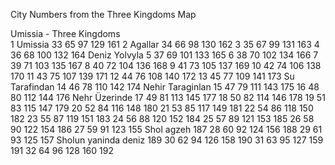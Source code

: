 City Numbers from the Three Kingdoms Map


Umissia - Three Kingdoms											
1	Umissia	33		65		97		129		161	
2	Agallar	34		66		98		130		162	
3		35		67		99		131		163	
4		36		68		100		132		164	Deniz Yolvyla
5		37		69		101		133		165	
6		38		70		102		134		166	
7		39		71		103		135		167	
8		40		72		104		136		168	
9		41		73		105		137		169	
10		42		74		106		138		170	
11		43		75		107		139		171	
12		44		76		108		140		172	
13		45		77		109		141		173	Su Tarafindan
14		46		78		110		142		174	Nehir Taraginlan
15		47		79		111		143		175	
16		48		80		112		144		176	Nehr Üzerinde
17		49		81		113		145		177	
18		50		82		114		146		178	
19		51		83		115		147		179	
20		52		84		116		148		180	
21		53		85		117		149		181	
22		54		86		118		150		182	
23		55		87		119		151		183	
24		56		88		120		152		184	
25		57		89		121		153		185	
26		58		90		122		154		186	
27		59		91		123		155	Shol agzeh	187	
28		60		92		124		156		188	
29		61		93		125		157	Sholun yaninda deniz	189	
30		62		94		126		158		190	
31		63		95		127		159		191	
32		64		96		128		160		192	